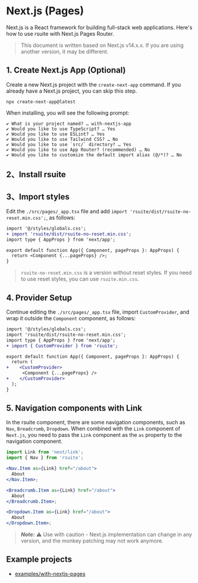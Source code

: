# Next.js (Pages)

Next.js is a React framework for building full-stack web applications. Here's how to use rsuite with Next.js Pages Router.

> This document is written based on Next.js v14.x.x. If you are using another version, it may be different.

## 1. Create Next.js App (Optional)

Create a new Next.js project with the `create-next-app` command. If you already have a Next.js project, you can skip this step.

```
npx create-next-app@latest
```

When installing, you will see the following prompt:

```
✔ What is your project named? … with-nextjs-app
✔ Would you like to use TypeScript? … Yes
✔ Would you like to use ESLint? … Yes
✔ Would you like to use Tailwind CSS? … No
✔ Would you like to use `src/` directory? … Yes
✔ Would you like to use App Router? (recommended) … No
✔ Would you like to customize the default import alias (@/*)? … No
```

## 2、Install rsuite

<!--{include:<install-guide>}-->

## 3、Import styles

Edit the `./src/pages/_app.tsx` file and add `import 'rsuite/dist/rsuite-no-reset.min.css';`, as follows:

```diff
import '@/styles/globals.css';
+ import 'rsuite/dist/rsuite-no-reset.min.css';
import type { AppProps } from 'next/app';

export default function App({ Component, pageProps }: AppProps) {
  return <Component {...pageProps} />;
}
```

> `rsuite-no-reset.min.css` is a version without reset styles. If you need to use reset styles, you can use `rsuite.min.css`.

## 4. Provider Setup

Continue editing the `./src/pages/_app.tsx` file, import `CustomProvider`, and wrap it outside the `Component` component, as follows:

```diff
import '@/styles/globals.css';
import 'rsuite/dist/rsuite-no-reset.min.css';
import type { AppProps } from 'next/app';
+ import { CustomProvider } from 'rsuite';

export default function App({ Component, pageProps }: AppProps) {
  return (
+    <CustomProvider>
      <Component {...pageProps} />
+    </CustomProvider>
  );
}

```

## 5. Navigation components with Link

In the rsuite component, there are some navigation components, such as `Nav`, `Breadcrumb`, `Dropdown`. When combined with the `Link` component of `Next.js`, you need to pass the `Link` component as the `as` property to the navigation component.

```jsx
import Link from 'next/link';
import { Nav } from 'rsuite';

<Nav.Item as={Link} href="/about">
  About
</Nav.Item>;

<Breadcrumb.Item as={Link} href="/about">
  About
</Breadcrumb.Item>;

<Dropdown.Item as={Link} href="/about">
  About
</Dropdown.Item>;
```

> **_Note:_** ⚠️ Use with caution - Next.js implementation can change in any version, and the monkey patching may not work anymore.

## Example projects

- [examples/with-nextjs-pages](https://github.com/rsuite/rsuite/tree/main/examples/with-nextjs-pages)
